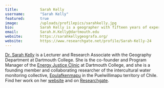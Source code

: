 ```yaml
---
title:          Sarah Kelly
username:       "Sarah Kelly"
featured:       true
image:          /uploads/profilepics/sarahkelly.jpg
bio:            Sarah Kelly is a geographer with fifteen years of experience in community-based research on water and energy equity.
email:          Sarah.H.Kelly@dartmouth.edu
website:		https://sarahkellygeografa.org/       
website:		https://www.researchgate.net/profile/Sarah-Kelly-24
---
```


[Dr. Sarah Kelly](https://sarahkellygeografa.org/) is a Lecturer and Research Associate with the Geography Department at Dartmouth College. She is the co-founder and Program Manager of the [Energy Justice Clinic](https://journeys.dartmouth.edu/ejclinic/) at Dartmouth College, and she is a founding member and collaborating researcher of the intercultural water monitoring collective, [Epulafkenmapu](http://www.epulafkenmapu.cl) in the Puelwillimapu territory of Chile. Find her work on her [website](https://sarahkellygeografa.org/) and on [Researchgate](https://www.researchgate.net/profile/Sarah-Kelly-24).